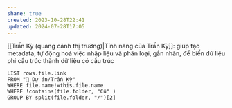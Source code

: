 ```yaml
---
share: true
created: 2023-10-28T22:41
updated: 2024-07-28T17:05
---
```

[[Trấn Kỳ (quang cảnh thị trường)|Tính năng của Trấn Kỳ]]: giúp tạo metadata, tự động hoá việc nhập liệu và phân loại, gắn nhãn, để biến dữ liệu phi cấu trúc thành dữ liệu có cấu trúc

```dataview
LIST rows.file.link
FROM "📐 Dự án/Trấn Kỳ" 
WHERE file.name!=this.file.name
WHERE !contains(file.folder, "Cũ" )
GROUP BY split(file.folder, "/")[2]
```